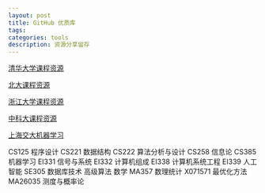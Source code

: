 ```yaml
---
layout: post
title: GitHub 优质库
tags:
categories: tools
description: 资源分享留存
---
```


[清华大学课程资源](https://github.com/choumartin1234/thu-cst-cracker)

[北大课程资源](https://github.com/lib-pku/libpku)

[浙江大学课程资源](https://github.com/QSCTech/zju-icicles)

[中科大课程资源](https://github.com/USTC-Resource/USTC-Course)

[上海交大机器学习](https://github.com/CoolPhilChen/SJTU-Courses)

CS125 程序设计
CS221 数据结构
CS222 算法分析与设计
CS258 信息论
CS385 机器学习
EI331 信号与系统
EI332 计算机组成
EI338 计算机系统工程
EI339 人工智能
SE305 数据库技术
高级算法
数学
MA357 数理统计
X071571 最优化方法
MA26035 测度与概率论

